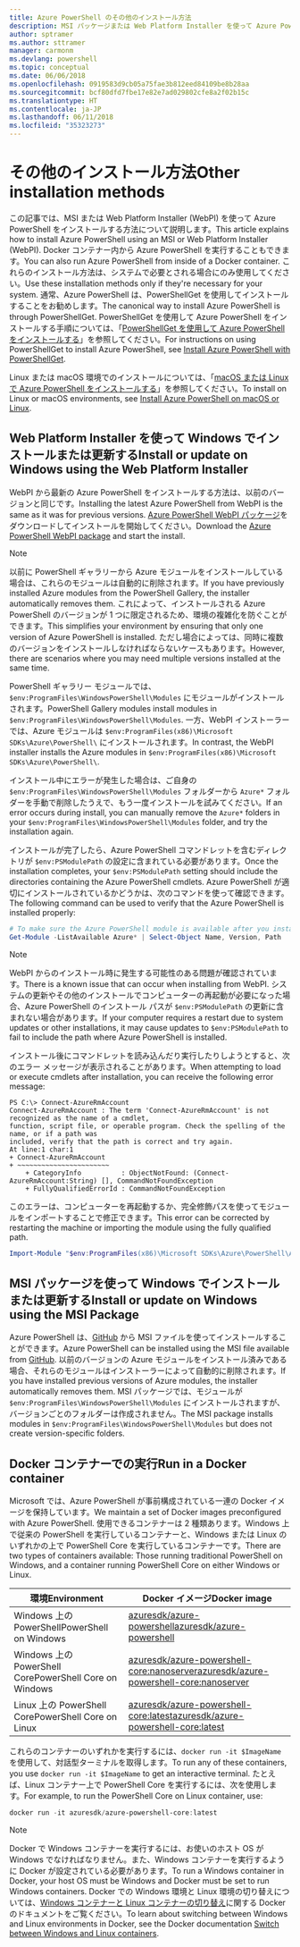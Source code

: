 ```yaml
---
title: Azure PowerShell のその他のインストール方法
description: MSI パッケージまたは Web Platform Installer を使って Azure PowerShell をインストールする方法について説明します。
author: sptramer
ms.author: sttramer
manager: carmonm
ms.devlang: powershell
ms.topic: conceptual
ms.date: 06/06/2018
ms.openlocfilehash: 0919583d9cb05a75fae3b812eed84109be8b28aa
ms.sourcegitcommit: bcf80dfd7fbe17e82e7ad029802cfe8a2f02b15c
ms.translationtype: HT
ms.contentlocale: ja-JP
ms.lasthandoff: 06/11/2018
ms.locfileid: "35323273"
---
```

# <a name="other-installation-methods"></a><span data-ttu-id="e962b-103">その他のインストール方法</span><span class="sxs-lookup"><span data-stu-id="e962b-103">Other installation methods</span></span>

<span data-ttu-id="e962b-104">この記事では、MSI または Web Platform Installer (WebPI) を使って Azure PowerShell をインストールする方法について説明します。</span><span class="sxs-lookup"><span data-stu-id="e962b-104">This article explains how to install Azure PowerShell using an MSI or Web Platform Installer (WebPI).</span></span> <span data-ttu-id="e962b-105">Docker コンテナー内から Azure PowerShell を実行することもできます。</span><span class="sxs-lookup"><span data-stu-id="e962b-105">You can also run Azure PowerShell from inside of a Docker container.</span></span> <span data-ttu-id="e962b-106">これらのインストール方法は、システムで必要とされる場合にのみ使用してください。</span><span class="sxs-lookup"><span data-stu-id="e962b-106">Use these installation methods only if they're necessary for your system.</span></span> <span data-ttu-id="e962b-107">通常、Azure PowerShell は、PowerShellGet を使用してインストールすることをお勧めします。</span><span class="sxs-lookup"><span data-stu-id="e962b-107">The canonical way to install Azure PowerShell is through PowerShellGet.</span></span> <span data-ttu-id="e962b-108">PowerShellGet を使用して Azure PowerShell をインストールする手順については、「[PowerShellGet を使用して Azure PowerShell をインストールする](install-azurerm-ps.md)」を参照してください。</span><span class="sxs-lookup"><span data-stu-id="e962b-108">For instructions on using PowerShellGet to install Azure PowerShell, see [Install Azure PowerShell with PowerShellGet](install-azurerm-ps.md).</span></span>

<span data-ttu-id="e962b-109">Linux または macOS 環境でのインストールについては、「[macOS または Linux で Azure PowerShell をインストールする](install-azurermps-maclinux.md)」を参照してください。</span><span class="sxs-lookup"><span data-stu-id="e962b-109">To install on Linux or macOS environments, see [Install Azure PowerShell on macOS or Linux](install-azurermps-maclinux.md).</span></span>

## <a name="install-or-update-on-windows-using-the-web-platform-installer"></a><span data-ttu-id="e962b-110">Web Platform Installer を使って Windows でインストールまたは更新する</span><span class="sxs-lookup"><span data-stu-id="e962b-110">Install or update on Windows using the Web Platform Installer</span></span>

<span data-ttu-id="e962b-111">WebPI から最新の Azure PowerShell をインストールする方法は、以前のバージョンと同じです。</span><span class="sxs-lookup"><span data-stu-id="e962b-111">Installing the latest Azure PowerShell from WebPI is the same as it was for previous versions.</span></span>
<span data-ttu-id="e962b-112">[Azure PowerShell WebPI パッケージ](http://aka.ms/webpi-azps)をダウンロードしてインストールを開始してください。</span><span class="sxs-lookup"><span data-stu-id="e962b-112">Download the [Azure PowerShell WebPI package](http://aka.ms/webpi-azps) and start the install.</span></span>

> [!NOTE]
> <span data-ttu-id="e962b-113">以前に PowerShell ギャラリーから Azure モジュールをインストールしている場合は、これらのモジュールは自動的に削除されます。</span><span class="sxs-lookup"><span data-stu-id="e962b-113">If you have previously installed Azure modules from the PowerShell Gallery, the installer automatically removes them.</span></span> <span data-ttu-id="e962b-114">これによって、インストールされる Azure PowerShell のバージョンが 1 つに限定されるため、環境の複雑化を防ぐことができます。</span><span class="sxs-lookup"><span data-stu-id="e962b-114">This simplifies your environment by ensuring that only one version of Azure PowerShell is installed.</span></span> <span data-ttu-id="e962b-115">ただし場合によっては、同時に複数のバージョンをインストールしなければならないケースもあります。</span><span class="sxs-lookup"><span data-stu-id="e962b-115">However, there are scenarios where you may need multiple versions installed at the same time.</span></span>
>
> <span data-ttu-id="e962b-116">PowerShell ギャラリー モジュールでは、`$env:ProgramFiles\WindowsPowerShell\Modules` にモジュールがインストールされます。</span><span class="sxs-lookup"><span data-stu-id="e962b-116">PowerShell Gallery modules install modules in `$env:ProgramFiles\WindowsPowerShell\Modules`.</span></span> <span data-ttu-id="e962b-117">一方、WebPI インストーラーでは、Azure モジュールは `$env:ProgramFiles(x86)\Microsoft SDKs\Azure\PowerShell\` にインストールされます。</span><span class="sxs-lookup"><span data-stu-id="e962b-117">In contrast, the WebPI installer installs the Azure modules in `$env:ProgramFiles(x86)\Microsoft SDKs\Azure\PowerShell\`.</span></span>
>
> <span data-ttu-id="e962b-118">インストール中にエラーが発生した場合は、ご自身の `$env:ProgramFiles\WindowsPowerShell\Modules` フォルダーから `Azure*` フォルダーを手動で削除したうえで、もう一度インストールを試みてください。</span><span class="sxs-lookup"><span data-stu-id="e962b-118">If an error occurs during install, you can manually remove the `Azure*` folders in your `$env:ProgramFiles\WindowsPowerShell\Modules` folder, and try the installation again.</span></span>

<span data-ttu-id="e962b-119">インストールが完了したら、Azure PowerShell コマンドレットを含むディレクトリが `$env:PSModulePath` の設定に含まれている必要があります。</span><span class="sxs-lookup"><span data-stu-id="e962b-119">Once the installation completes, your `$env:PSModulePath` setting should include the directories containing the Azure PowerShell cmdlets.</span></span> <span data-ttu-id="e962b-120">Azure PowerShell が適切にインストールされているかどうかは、次のコマンドを使って確認できます。</span><span class="sxs-lookup"><span data-stu-id="e962b-120">The following command can be used to verify that the Azure PowerShell is installed properly:</span></span>

```powershell
# To make sure the Azure PowerShell module is available after you install
Get-Module -ListAvailable Azure* | Select-Object Name, Version, Path
```

> [!NOTE]
> <span data-ttu-id="e962b-121">WebPI からのインストール時に発生する可能性のある問題が確認されています。</span><span class="sxs-lookup"><span data-stu-id="e962b-121">There is a known issue that can occur when installing from WebPI.</span></span> <span data-ttu-id="e962b-122">システムの更新やその他のインストールでコンピューターの再起動が必要になった場合、Azure PowerShell のインストール パスが `$env:PSModulePath` の更新に含まれない場合があります。</span><span class="sxs-lookup"><span data-stu-id="e962b-122">If your computer requires a restart due to system updates or other installations, it may cause updates to `$env:PSModulePath` to fail to include the path where Azure PowerShell is installed.</span></span>

<span data-ttu-id="e962b-123">インストール後にコマンドレットを読み込んだり実行したりしようとすると、次のエラー メッセージが表示されることがあります。</span><span class="sxs-lookup"><span data-stu-id="e962b-123">When attempting to load or execute cmdlets after installation, you can receive the following error message:</span></span>

```
PS C:\> Connect-AzureRmAccount
Connect-AzureRmAccount : The term 'Connect-AzureRmAccount' is not recognized as the name of a cmdlet,
function, script file, or operable program. Check the spelling of the name, or if a path was
included, verify that the path is correct and try again.
At line:1 char:1
+ Connect-AzureRmAccount
+ ~~~~~~~~~~~~~~~~~~~~~~~
    + CategoryInfo          : ObjectNotFound: (Connect-AzureRmAccount:String) [], CommandNotFoundException
    + FullyQualifiedErrorId : CommandNotFoundException
```

<span data-ttu-id="e962b-124">このエラーは、コンピューターを再起動するか、完全修飾パスを使ってモジュールをインポートすることで修正できます。</span><span class="sxs-lookup"><span data-stu-id="e962b-124">This error can be corrected by restarting the machine or importing the module using the fully qualified path.</span></span>

```powershell
Import-Module "$env:ProgramFiles(x86)\Microsoft SDKs\Azure\PowerShell\AzureRM.psd1"
```

## <a name="install-or-update-on-windows-using-the-msi-package"></a><span data-ttu-id="e962b-125">MSI パッケージを使って Windows でインストールまたは更新する</span><span class="sxs-lookup"><span data-stu-id="e962b-125">Install or update on Windows using the MSI Package</span></span>

<span data-ttu-id="e962b-126">Azure PowerShell は、[GitHub](https://aka.ms/azps-release) から MSI ファイルを使ってインストールすることができます。</span><span class="sxs-lookup"><span data-stu-id="e962b-126">Azure PowerShell can be installed using the MSI file available from [GitHub](https://aka.ms/azps-release).</span></span> <span data-ttu-id="e962b-127">以前のバージョンの Azure モジュールをインストール済みである場合、それらのモジュールはインストーラーによって自動的に削除されます。</span><span class="sxs-lookup"><span data-stu-id="e962b-127">If you have installed previous versions of Azure modules, the installer automatically removes them.</span></span> <span data-ttu-id="e962b-128">MSI パッケージでは、モジュールが `$env:ProgramFiles\WindowsPowerShell\Modules` にインストールされますが、バージョンごとのフォルダーは作成されません。</span><span class="sxs-lookup"><span data-stu-id="e962b-128">The MSI package installs modules in `$env:ProgramFiles\WindowsPowerShell\Modules` but does not create version-specific folders.</span></span>

## <a name="run-in-a-docker-container"></a><span data-ttu-id="e962b-129">Docker コンテナーでの実行</span><span class="sxs-lookup"><span data-stu-id="e962b-129">Run in a Docker container</span></span>

<span data-ttu-id="e962b-130">Microsoft では、Azure PowerShell が事前構成されている一連の Docker イメージを保持しています。</span><span class="sxs-lookup"><span data-stu-id="e962b-130">We maintain a set of Docker images preconfigured with Azure PowerShell.</span></span> <span data-ttu-id="e962b-131">使用できるコンテナーは 2 種類あります。Windows 上で従来の PowerShell を実行しているコンテナーと、Windows または Linux のいずれかの上で PowerShell Core を実行しているコンテナーです。</span><span class="sxs-lookup"><span data-stu-id="e962b-131">There are two types of containers available: Those running traditional PowerShell on Windows, and a container running PowerShell Core on either Windows or Linux.</span></span>

| <span data-ttu-id="e962b-132">環境</span><span class="sxs-lookup"><span data-stu-id="e962b-132">Environment</span></span> | <span data-ttu-id="e962b-133">Docker イメージ</span><span class="sxs-lookup"><span data-stu-id="e962b-133">Docker image</span></span> |
|-------------|--------------|
| <span data-ttu-id="e962b-134">Windows 上の PowerShell</span><span class="sxs-lookup"><span data-stu-id="e962b-134">PowerShell on Windows</span></span> | [<span data-ttu-id="e962b-135">azuresdk/azure-powershell</span><span class="sxs-lookup"><span data-stu-id="e962b-135">azuresdk/azure-powershell</span></span>](https://hub.docker.com/r/azuresdk/azure-powershell/) |
| <span data-ttu-id="e962b-136">Windows 上の PowerShell Core</span><span class="sxs-lookup"><span data-stu-id="e962b-136">PowerShell Core on Windows</span></span> | [<span data-ttu-id="e962b-137">azuresdk/azure-powershell-core:nanoserver</span><span class="sxs-lookup"><span data-stu-id="e962b-137">azuresdk/azure-powershell-core:nanoserver</span></span>](https://hub.docker.com/r/azuresdk/azure-powershell-core/) |
| <span data-ttu-id="e962b-138">Linux 上の PowerShell Core</span><span class="sxs-lookup"><span data-stu-id="e962b-138">PowerShell Core on Linux</span></span> | [<span data-ttu-id="e962b-139">azuresdk/azure-powershell-core:latest</span><span class="sxs-lookup"><span data-stu-id="e962b-139">azuresdk/azure-powershell-core:latest</span></span>](https://hub.docker.com/r/azuresdk/azure-powershell-core/) |

<span data-ttu-id="e962b-140">これらのコンテナーのいずれかを実行するには、`docker run -it $ImageName` を使用して、対話型ターミナルを取得します。</span><span class="sxs-lookup"><span data-stu-id="e962b-140">To run any of these containers, you use `docker run -it $ImageName` to get an interactive terminal.</span></span> <span data-ttu-id="e962b-141">たとえば、Linux コンテナー上で PowerShell Core を実行するには、次を使用します。</span><span class="sxs-lookup"><span data-stu-id="e962b-141">For example, to run the PowerShell Core on Linux container, use:</span></span>

```powershell
docker run -it azuresdk/azure-powershell-core:latest
```

> [!NOTE]
> <span data-ttu-id="e962b-142">Docker で Windows コンテナーを実行するには、お使いのホスト OS が Windows でなければなりません。また、Windows コンテナーを実行するように Docker が設定されている必要があります。</span><span class="sxs-lookup"><span data-stu-id="e962b-142">To run a Windows container in Docker, your host OS must be Windows and Docker must be set to run Windows containers.</span></span> <span data-ttu-id="e962b-143">Docker での Windows 環境と Linux 環境の切り替えについては、[Windows コンテナーと Linux コンテナーの切り替え](https://docs.docker.com/docker-for-windows/#switch-between-windows-and-linux-containers)に関する Docker のドキュメントをご覧ください。</span><span class="sxs-lookup"><span data-stu-id="e962b-143">To learn about switching between Windows and Linux environments in Docker, see the Docker documentation [Switch between Windows and Linux containers](https://docs.docker.com/docker-for-windows/#switch-between-windows-and-linux-containers).</span></span>